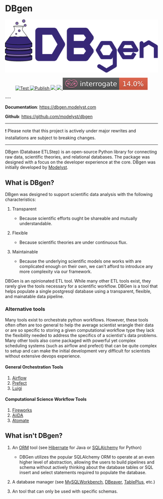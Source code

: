 <!--
   Copyright 2021 Modelyst LLC

   Licensed under the Apache License, Version 2.0 (the "License");
   you may not use this file except in compliance with the License.
   You may obtain a copy of the License at

       http://www.apache.org/licenses/LICENSE-2.0

   Unless required by applicable law or agreed to in writing, software
   distributed under the License is distributed on an "AS IS" BASIS,
   WITHOUT WARRANTIES OR CONDITIONS OF ANY KIND, either express or implied.
   See the License for the specific language governing permissions and
   limitations under the License.
 -->

# DBgen

<p align="center">
  <a href="https://dbgen.modelyst.com"><img src="img/dbgen_logo.png" alt="DBgen"></a>
</p>

<p align="center">
   <a href="https://github.com/modelyst/dbgen/actions?query=workflow%3ATest" target="_blank">
      <img src="https://github.com/modelyst/dbgen/workflows/Test/badge.svg" alt="Test">
   </a>
   <a href="https://github.com/modelyst/dbgen/actions?query=workflow%3APublish" target="_blank">
      <img src="https://github.com/modelyst/dbgen/workflows/Publish/badge.svg" alt="Publish">
   </a>
   <a href="https://github.com/modelyst/dbgen/actions/workflows/publish_docs.yml" target="_blank">
      <img src="https://github.com/modelyst/dbgen/actions/workflows/publish_docs.yml/badge.svg">
   </a>
   <a href="https://codecov.io/gh/modelyst/dbgen">
      <img src="https://codecov.io/gh/modelyst/dbgen/branch/master/graph/badge.svg?token=V4I8PPUIBU"/>
   </a>
   <a href="/status">
      <img src="img/interrogate.svg"/>
   </a>
</p>
---

**Documentation**: <a href="https://dbgen.modelyst.com" target="_blank">https://dbgen.modelyst.com</a>

**Github**: <a href="https://github.com/modelyst/dbgen" target="_blank">https://github.com/modelyst/dbgen</a>

---

:exclamation:  Please note that this project is actively under major rewrites and installations are subject to breaking changes.

---
DBgen (Database ETLStep) is an open-source Python library for
connecting raw data, scientific theories, and relational databases.
The package was designed with a focus on the developer experience at the core.
DBgen was initially developed by [Modelyst](https://www.modelyst.com/).

## What is DBgen?

DBgen was designed to support scientific data analysis with the following
characteristics:

1.  Transparent

    - Because scientific efforts ought be shareable and mutually
      understandable.

2.  Flexible

    - Because scientific theories are under continuous flux.

3.  Maintainable
    - Because the underlying scientific models one works with are
      complicated enough on their own, we can't afford to introduce
      any more complexity via our framework.

DBGen is an opinionated ETL tool. While many other ETL tools exist, they rarely
give the tools necessary for a scientific workflow.
DBGen is a tool that helps populate a single postgresql database using a transparent, flexible, and mainatable data pipeline.

### Alternative tools

Many tools exist to orchestrate python workflows. However, these tools often often are too general to help the average scientist wrangle their data or are so specific to storing a given computational workflow type they lack the flexibility needed to address the specifics of a scientist's data problems. Many other tools also come packaged with powerful yet complex scheduling systems (such as airflow and prefect) that can be quite complex to setup and can make the initial development very difficult for scientists without extensive devops experience.
#### General Orchestration Tools
1. [Airflow](https://airflow.apache.org/)
2. [Prefect](https://www.prefect.io/)
3. [Luigi](https://github.com/spotify/luigi)

#### Computational Science Workflow Tools
1. [Fireworks](https://materialsproject.github.io/fireworks/)
2. [AiiDA](http://www.aiida.net/)
3. [Atomate](https://atomate.org/)

## What isn't DBgen?

1. An [ORM](https://en.wikipedia.org/wiki/Object-relational_mapping) tool (see [Hibernate](http://hibernate.org/orm/) for Java or [SQLAlchemy](https://www.sqlalchemy.org/) for Python)

   - DBGen utilizes the popular SQLAlchemy ORM to operate at an even higher level of abstraction, allowing the users to build pipelines and schema without actively thinking about the database tables or SQL insert and select statements required to populate the database.

2. A database manager (see
   [MySQLWorkbench](https://www.mysql.com/products/workbench/),
   [DBeaver](https://dbeaver.io/), [TablePlus](https://tableplus.com/),
   etc.)
3. An tool that can only be used with specific schemas.
